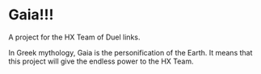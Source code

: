 # Gaia!!!
A project for the HX Team of Duel links.

In Greek mythology, Gaia is the personification of the Earth.
It means that this project will give the endless power to the HX Team.

